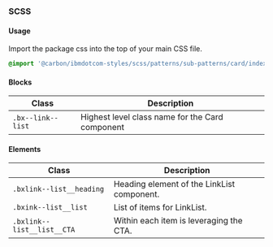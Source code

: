 ### SCSS

#### Usage

Import the package css into the top of your main CSS file.

```css
@import '@carbon/ibmdotcom-styles/scss/patterns/sub-patterns/card/index';
```

#### Blocks

| Class             | Description                                     |
| ----------------- | ----------------------------------------------- |
| `.bx--link--list` | Highest level class name for the Card component |

#### Elements

| Class                      | Description                                |
| -------------------------- | ------------------------------------------ |
| `.bxlink--list__heading`   | Heading element of the LinkList component. |
| `.bxink--list__list`       | List of items for LinkList.                |
| `.bxlink--list__list__CTA` | Within each item is leveraging the CTA.    |

